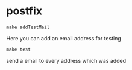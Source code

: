 # postfix
    make addTestMail
Here you can add an email address for testing

    make test
send a email to every address which was added
  
